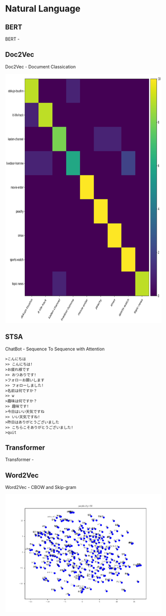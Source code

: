 # Natural Language

## BERT

BERT - 

## Doc2Vec

Doc2Vec - Document Classication

<p align="center">
  <img src="Doc2Vec/confusion_matrix.png" height="800" width="800">
</p>

## STSA

ChatBot - Sequence To Sequence with Attention

```
>こんにちは
>> こんにちは!
>お疲れ様です
>> おつありです!
>フォローお願いします
>> フォローしました!
>名前は何ですか？
>> w
>趣味は何ですか？
>> 趣味です!
>今日はいい天気ですね
>> いい天気ですね!
>昨日はありがとうございました
>> こちらこそありがとうございました!
>quit
```

## Transformer

Transformer - 

## Word2Vec

Word2Vec - CBOW and Skip-gram

<p align="center">
  <img src="Word2Vec/word_embedding.png">
</P>
